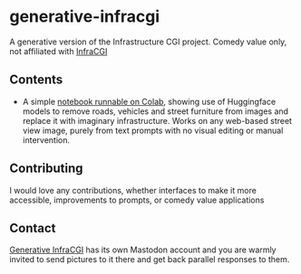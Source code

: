 # generative-infracgi
A generative version of the Infrastructure CGI project. Comedy value only, not affiliated with [InfraCGI](https://infracgi.com/)

## Contents

* A simple [notebook runnable on Colab](Generative_InfraCGI.ipynb), showing use of Huggingface models to remove roads, vehicles and street furniture from images and replace it with imaginary infrastructure. Works on any web-based street view image, purely from text prompts with no visual editing or manual intervention.

## Contributing

I would love any contributions, whether interfaces to make it more accessible, improvements to prompts, or comedy value applications

## Contact

[Generative InfraCGI](https://mastodon.scot/@GenInfraCGI/with_replies) has its own Mastodon account and you are warmly invited to send pictures to it there and get back parallel responses to them.

